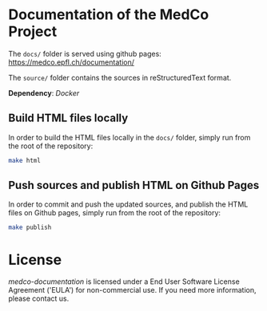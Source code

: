 # Documentation of the MedCo Project
The `docs/` folder is served using github pages: 
https://medco.epfl.ch/documentation/

The `source/` folder contains the sources in reStructuredText format.

**Dependency**: *Docker*

## Build HTML files locally

In order to build the HTML files locally in the `docs/` folder, 
simply run from the root of the repository:
```bash
make html
```

## Push sources and publish HTML on Github Pages
In order to commit and push the updated sources, and publish the HTML files on Github pages, 
simply run from the root of the repository:
```bash
make publish
```

# License
*medco-documentation* is licensed under a End User Software License Agreement ('EULA') for non-commercial use.
If you need more information, please contact us.
